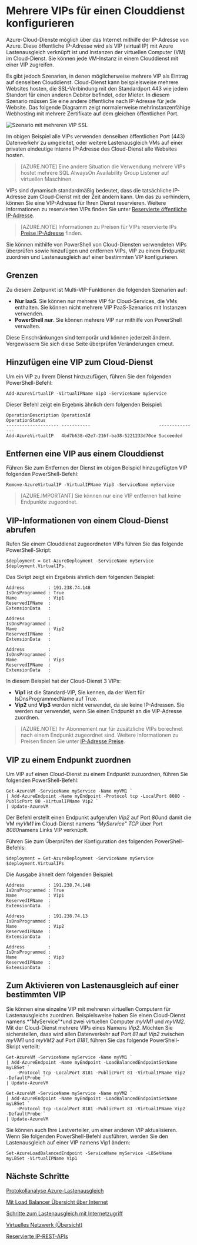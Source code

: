 <properties
   pageTitle="Mehrere VIPs für einen Clouddienst"
   description="Übersicht über MultiVIP und wie mehrere VIPs auf einen Cloud-Dienst"
   services="load-balancer"
   documentationCenter="na"
   authors="sdwheeler"
   manager="carmonm"
   editor="tysonn" />
<tags
   ms.service="load-balancer"
   ms.devlang="na"
   ms.topic="article"
   ms.tgt_pltfrm="na"
   ms.workload="infrastructure-services"
   ms.date="10/24/2016"
   ms.author="sewhee" />

# <a name="configure-multiple-vips-for-a-cloud-service"></a>Mehrere VIPs für einen Clouddienst konfigurieren

Azure-Cloud-Dienste möglich über das Internet mithilfe der IP-Adresse von Azure. Diese öffentliche IP-Adresse wird als VIP (virtual IP) mit Azure Lastenausgleich verknüpft ist und Instanzen der virtuellen Computer (VM) im Cloud-Dienst. Sie können jede VM-Instanz in einem Clouddienst mit einer VIP zugreifen.

Es gibt jedoch Szenarien, in denen möglicherweise mehrere VIP als Eintrag auf denselben Clouddienst. Cloud-Dienst kann beispielsweise mehrere Websites hosten, die SSL-Verbindung mit den Standardport 443 wie jedem Standort für einen anderen Debitor befindet, oder Mieter. In diesem Szenario müssen Sie eine andere öffentliche nach IP-Adresse für jede Website. Das folgende Diagramm zeigt normalerweise mehrinstanzenfähige Webhosting mit mehrere Zertifikate auf dem gleichen öffentlichen Port.

![Szenario mit mehreren VIP SSL](./media/load-balancer-multivip/Figure1.png)

Im obigen Beispiel alle VIPs verwenden denselben öffentlichen Port (443) Datenverkehr zu umgeleitet, oder weitere Lastenausgleich VMs auf einer privaten eindeutige interne IP-Adresse des Cloud-Dienst alle Websites hosten.

>[AZURE.NOTE] Eine andere Situation die Verwendung mehrere VIPs hostet mehrere SQL AlwaysOn Availability Group Listener auf virtuellen Maschinen.

VIPs sind dynamisch standardmäßig bedeutet, dass die tatsächliche IP-Adresse zum Cloud-Dienst mit der Zeit ändern kann. Um das zu verhindern, können Sie eine VIP-Adresse für Ihren Dienst reservieren. Weitere Informationen zu reservierten VIPs finden Sie unter [Reservierte öffentliche IP-Adresse](../virtual-network/virtual-networks-reserved-public-ip.md).

>[AZURE.NOTE] Informationen zu Preisen für VIPs reservierte IPs [Preise IP-Adresse](https://azure.microsoft.com/pricing/details/ip-addresses/) finden.

Sie können mithilfe von PowerShell von Cloud-Diensten verwendeten VIPs überprüfen sowie hinzufügen und entfernen VIPs, VIP zu einem Endpunkt zuordnen und Lastenausgleich auf einer bestimmten VIP konfigurieren.

## <a name="limitations"></a>Grenzen

Zu diesem Zeitpunkt ist Multi-VIP-Funktionen die folgenden Szenarien auf:

- **Nur IaaS**. Sie können nur mehrere VIP für Cloud-Services, die VMs enthalten. Sie können nicht mehrere VIP PaaS-Szenarios mit Instanzen verwenden.
- **PowerShell nur**. Sie können mehrere VIP nur mithilfe von PowerShell verwalten.

Diese Einschränkungen sind temporär und können jederzeit ändern. Vergewissern Sie sich diese Seite überprüfen Veränderungen erneut.


## <a name="how-to-add-a-vip-to-a-cloud-service"></a>Hinzufügen eine VIP zum Cloud-Dienst

Um ein VIP zu Ihrem Dienst hinzuzufügen, führen Sie den folgenden PowerShell-Befehl:

    Add-AzureVirtualIP -VirtualIPName Vip3 -ServiceName myService

Dieser Befehl zeigt ein Ergebnis ähnlich dem folgenden Beispiel:

    OperationDescription OperationId                          OperationStatus
    -------------------- -----------                          ---------------
    Add-AzureVirtualIP   4bd7b638-d2e7-216f-ba38-5221233d70ce Succeeded

## <a name="how-to-remove-a-vip-from-a-cloud-service"></a>Entfernen eine VIP aus einem Clouddienst

Führen Sie zum Entfernen der Dienst im obigen Beispiel hinzugefügten VIP folgenden PowerShell-Befehl:

    Remove-AzureVirtualIP -VirtualIPName Vip3 -ServiceName myService

>[AZURE.IMPORTANT] Sie können nur eine VIP entfernen hat keine Endpunkte zugeordnet.

## <a name="how-to-retrieve-vip-information-from-a-cloud-service"></a>VIP-Informationen von einem Cloud-Dienst abrufen

Rufen Sie einem Clouddienst zugeordneten VIPs führen Sie das folgende PowerShell-Skript:

    $deployment = Get-AzureDeployment -ServiceName myService
    $deployment.VirtualIPs

Das Skript zeigt ein Ergebnis ähnlich dem folgenden Beispiel:

    Address         : 191.238.74.148
    IsDnsProgrammed : True
    Name            : Vip1
    ReservedIPName  :
    ExtensionData   :

    Address         :
    IsDnsProgrammed :
    Name            : Vip2
    ReservedIPName  :
    ExtensionData   :

    Address         :
    IsDnsProgrammed :
    Name            : Vip3
    ReservedIPName  :
    ExtensionData   :

In diesem Beispiel hat der Cloud-Dienst 3 VIPs:

- **Vip1** ist die Standard-VIP, Sie kennen, da der Wert für IsDnsProgrammedName auf True.
- **Vip2** und **Vip3** werden nicht verwendet, da sie keine IP-Adressen. Sie werden nur verwendet, wenn Sie einen Endpunkt an die VIP-Adresse zuordnen.

>[AZURE.NOTE] Ihr Abonnement nur für zusätzliche VIPs berechnet nach einem Endpunkt zugeordnet sind. Weitere Informationen zu Preisen finden Sie unter [IP-Adresse Preise](https://azure.microsoft.com/pricing/details/ip-addresses/).

## <a name="how-to-associate-a-vip-to-an-endpoint"></a>VIP zu einem Endpunkt zuordnen

Um VIP auf einen Cloud-Dienst zu einem Endpunkt zuzuordnen, führen Sie folgenden PowerShell-Befehl:

    Get-AzureVM -ServiceName myService -Name myVM1 `
  	| Add-AzureEndpoint -Name myEndpoint -Protocol tcp -LocalPort 8080 -PublicPort 80 -VirtualIPName Vip2 `
  	| Update-AzureVM

Der Befehl erstellt einen Endpunkt aufgerufen *Vip2* auf Port *80*und damit die VM *myVM1* im Cloud-Dienst namens *"MyService"* *TCP* über Port *8080*namens Links VIP verknüpft.

Führen Sie zum Überprüfen der Konfiguration des folgenden PowerShell-Befehls:

    $deployment = Get-AzureDeployment -ServiceName myService
    $deployment.VirtualIPs

Die Ausgabe ähnelt dem folgenden Beispiel:

    Address         : 191.238.74.148
    IsDnsProgrammed : True
    Name            : Vip1
    ReservedIPName  :
    ExtensionData   :

    Address         : 191.238.74.13
    IsDnsProgrammed :
    Name            : Vip2
    ReservedIPName  :
    ExtensionData   :

    Address         :
    IsDnsProgrammed :
    Name            : Vip3
    ReservedIPName  :
    ExtensionData   :

## <a name="how-to-enable-load-balancing-on-a-specific-vip"></a>Zum Aktivieren von Lastenausgleich auf einer bestimmten VIP

Sie können eine einzelne VIP mit mehreren virtuellen Computern für Lastenausgleichs zuordnen. Beispielsweise haben Sie einen Cloud-Dienst namens *"MyService"*und zwei virtuellen Computer *myVM1* und *myVM2*. Mit der Cloud-Dienst mehrere VIPs eines Namens *Vip2*. Möchten Sie sicherstellen, dass wird allen Datenverkehr auf Port *81* auf *Vip2* zwischen *myVM1* und *myVM2* auf Port *8181*, führen Sie das folgende PowerShell-Skript verteilt:

    Get-AzureVM -ServiceName myService -Name myVM1 `
  	| Add-AzureEndpoint -Name myEndpoint -LoadBalancedEndpointSetName myLBSet `
        -Protocol tcp -LocalPort 8181 -PublicPort 81 -VirtualIPName Vip2  -DefaultProbe `
  	| Update-AzureVM

    Get-AzureVM -ServiceName myService -Name myVM2 `
  	| Add-AzureEndpoint -Name myEndpoint -LoadBalancedEndpointSetName myLBSet `
        -Protocol tcp -LocalPort 8181 -PublicPort 81 -VirtualIPName Vip2  -DefaultProbe `
  	| Update-AzureVM

Sie können auch Ihre Lastverteiler, um einer anderen VIP aktualisieren. Wenn Sie folgenden PowerShell-Befehl ausführen, werden Sie den Lastenausgleich auf einer VIP namens Vip1 ändern:

    Set-AzureLoadBalancedEndpoint -ServiceName myService -LBSetName myLBSet -VirtualIPName Vip1

## <a name="next-steps"></a>Nächste Schritte

[Protokollanalyse Azure-Lastenausgleich](load-balancer-monitor-log.md)

[Mit Load Balancer Übersicht über Internet](load-balancer-internet-overview.md)

[Schritte zum Lastenausgleich mit Internetzugriff](load-balancer-get-started-internet-arm-ps.md)

[Virtuelles Netzwerk (Übersicht)](../virtual-network/virtual-networks-overview.md)

[Reservierte IP-REST-APIs](https://msdn.microsoft.com/library/azure/dn722420.aspx)
